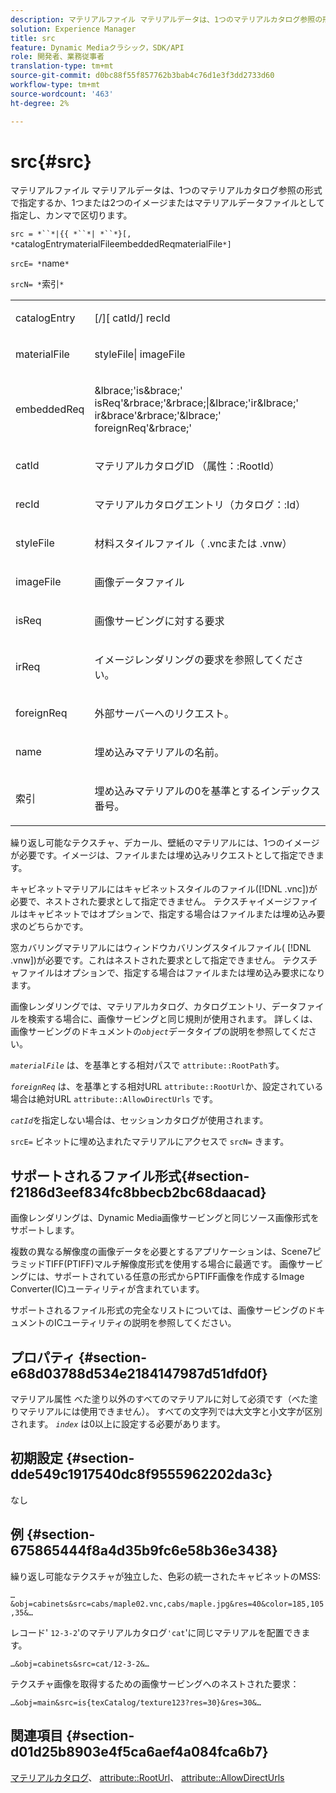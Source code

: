 ```yaml
---
description: マテリアルファイル マテリアルデータは、1つのマテリアルカタログ参照の形式で指定するか、1つまたは2つのイメージまたはマテリアルデータファイルとして指定し、カンマで区切ります。
solution: Experience Manager
title: src
feature: Dynamic Mediaクラシック，SDK/API
role: 開発者、業務従事者
translation-type: tm+mt
source-git-commit: d0bc88f55f857762b3bab4c76d1e3f3dd2733d60
workflow-type: tm+mt
source-wordcount: '463'
ht-degree: 2%

---
```



# src{#src}

マテリアルファイル マテリアルデータは、1つのマテリアルカタログ参照の形式で指定するか、1つまたは2つのイメージまたはマテリアルデータファイルとして指定し、カンマで区切ります。

`src = *``*|{{ *``*| *``*}[, *`catalogEntrymaterialFileembeddedReqmaterialFile`*]`

`srcE= *`name`*`

`srcN= *`索引`*`

<table id="simpletable_A64C4F084C0A4DDCA45A921D4BD7AAEA"> 
 <tr class="strow"> 
  <td class="stentry"> <p><span class="varname"> catalogEntry</span> </p></td> 
  <td class="stentry"> <p><span class="codeph">[/][<span class="varname"> catId</span>/]<span class="varname"> recId</span></span> </p></td> 
 </tr> 
 <tr class="strow"> 
  <td class="stentry"> <span class="varname"> materialFile</span> </td> 
  <td class="stentry"> <p><span class="codeph"> <span class="varname"> styleFile</span>|<span class="varname"> imageFile</span></span> </p> </td> 
 </tr> 
 <tr class="strow"> 
  <td class="stentry"> <p><span class="varname"> embeddedReq</span> </p> </td> 
  <td class="stentry"> <p><span class="codeph">&amp;lbrace;'is&amp;brace;'<span class="varname"> isReq</span>'&amp;rbrace;'&amp;rbrace;|&amp;lbrace;'ir&amp;lbrace;'<span class="varname"> ir&amp;brace</span>'&amp;rbrace;'&amp;lbrace;'<span class="varname"> foreignReq</span>'&amp;rbrace;'</span> </p></td> 
 </tr> 
 <tr class="strow"> 
  <td class="stentry"> <p><span class="varname"> catId</span> </p></td> 
  <td class="stentry"> <p>マテリアルカタログID （<span class="codeph">属性：:RootId</span>） </p></td> 
 </tr> 
 <tr class="strow"> 
  <td class="stentry"> <p><span class="varname"> recId</span> </p></td> 
  <td class="stentry"> <p>マテリアルカタログエントリ（<span class="codeph">カタログ：:Id</span>） </p></td> 
 </tr> 
 <tr class="strow"> 
  <td class="stentry"> <p><span class="varname"> styleFile</span> </p></td> 
  <td class="stentry"> <p>材料スタイルファイル（<span class="filepath"> .vnc</span>または<span class="filepath"> .vnw</span>） </p></td> 
 </tr> 
 <tr class="strow"> 
  <td class="stentry"> <p><span class="varname"> imageFile</span> </p></td> 
  <td class="stentry"> <p>画像データファイル </p></td> 
 </tr> 
 <tr class="strow"> 
  <td class="stentry"> <p><span class="varname"> isReq</span> </p></td> 
  <td class="stentry"> <p>画像サービングに対する要求 </p></td> 
 </tr> 
 <tr class="strow"> 
  <td class="stentry"> <p><span class="varname"> irReq</span> </p></td> 
  <td class="stentry"> <p>イメージレンダリングの要求を参照してください。 </p></td> 
 </tr> 
 <tr class="strow"> 
  <td class="stentry"> <p><span class="varname"> foreignReq</span> </p></td> 
  <td class="stentry"> <p>外部サーバーへのリクエスト。 </p></td> 
 </tr> 
 <tr class="strow"> 
  <td class="stentry"> <p><span class="varname"> name</span> </p></td> 
  <td class="stentry"> <p>埋め込みマテリアルの名前。 </p></td> 
 </tr> 
 <tr class="strow"> 
  <td class="stentry"> <p><span class="varname"> 索引</span> </p></td> 
  <td class="stentry"> <p>埋め込みマテリアルの0を基準とするインデックス番号。 </p></td> 
 </tr> 
</table>

繰り返し可能なテクスチャ、デカール、壁紙のマテリアルには、1つのイメージが必要です。イメージは、ファイルまたは埋め込みリクエストとして指定できます。

キャビネットマテリアルにはキャビネットスタイルのファイル([!DNL .vnc])が必要で、ネストされた要求として指定できません。 テクスチャイメージファイルはキャビネットではオプションで、指定する場合はファイルまたは埋め込み要求のどちらかです。

窓カバリングマテリアルにはウィンドウカバリングスタイルファイル( [!DNL .vnw])が必要です。これはネストされた要求として指定できません。 テクスチャファイルはオプションで、指定する場合はファイルまたは埋め込み要求になります。

画像レンダリングでは、マテリアルカタログ、カタログエントリ、データファイルを検索する場合に、画像サービングと同じ規則が使用されます。 詳しくは、画像サービングのドキュメントの&#x200B;*`object`*&#x200B;データタイプの説明を参照してください。

*`materialFile`* は、を基準とする相対パスで `attribute::RootPath`す。

*`foreignReq`* は、を基準とする相対URL `attribute::RootUrl`か、設定されている場合は絶対URL `attribute::AllowDirectUrls` です。

*`catId`*&#x200B;を指定しない場合は、セッションカタログが使用されます。

`srcE=` ビネットに埋め込まれたマテリアルにアクセスで `srcN=` きます。

## サポートされるファイル形式{#section-f2186d3eef834fc8bbecb2bc68daacad}

画像レンダリングは、Dynamic Media画像サービングと同じソース画像形式をサポートします。

複数の異なる解像度の画像データを必要とするアプリケーションは、Scene7ピラミッドTIFF(PTIFF)マルチ解像度形式を使用する場合に最適です。 画像サービングには、サポートされている任意の形式からPTIFF画像を作成するImage Converter(IC)ユーティリティが含まれています。

サポートされるファイル形式の完全なリストについては、画像サービングのドキュメントのICユーティリティの説明を参照してください。

## プロパティ {#section-e68d03788d534e2184147987d51dfd0f}

マテリアル属性 べた塗り以外のすべてのマテリアルに対して必須です（べた塗りマテリアルには使用できません）。 すべての文字列では大文字と小文字が区別されます。 *`index`* は0以上に設定する必要があります。

## 初期設定 {#section-dde549c1917540dc8f9555962202da3c}

なし

## 例 {#section-675865444f8a4d35b9fc6e58b36e3438}

繰り返し可能なテクスチャが独立した、色彩の統一されたキャビネットのMSS:

`…&obj=cabinets&src=cabs/maple02.vnc,cabs/maple.jpg&res=40&color=185,105,35&…`

レコード&#39; `12-3-2`&#39;のマテリアルカタログ`'cat`&#39;に同じマテリアルを配置できます。

`…&obj=cabinets&src=cat/12-3-2&…`

テクスチャ画像を取得するための画像サービングへのネストされた要求：

`…&obj=main&src=is{texCatalog/texture123?res=30}&res=30&…`

## 関連項目 {#section-d01d25b8903e4f5ca6aef4a084fca6b7}

[マテリアルカタログ](../../../../../ir-api/http-protocol/image-rendering-api-ref/c-ir-http-protocol-ref/c-ir-http-protocol-syntax-and-features/c-ir-http-material-catalogs/c-ir-http-material-catalogs.md#concept-772742c1688f420a88a56f5136ad1db2)、 [attribute::RootUrl](../../../../../ir-api/material-cat/image-rendering-api-ref/c-ir-material-catalog/c-ir-attributes-reference/r-ir-rooturl.md#reference-b8d706a573814802bd6794223cc78402)、 [attribute::AllowDirectUrls](../../../../../ir-api/material-cat/image-rendering-api-ref/c-ir-material-catalog/c-ir-attributes-reference/r-ir-allowdirecturls.md#reference-02000c0f3c494292bad8425d06268882)
